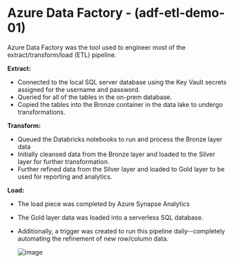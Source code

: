 # Azure Data Factory - (adf-etl-demo-01)

Azure Data Factory was the tool used to engineer most of the extract/transform/load (ETL) pipeline.

**Extract:**

* Connected to the local SQL server database using the Key Vault secrets assigned for the username and password.
* Queried for all of the tables in the on-prem database.
* Copied the tables into the Bronze container in the data lake to undergo transformations.

**Transform:**

* Queued the Databricks notebooks to run and process the Bronze layer data
* Initially cleansed data from the Bronze layer and loaded to the Silver layer for further transformation.
* Further refined data from the Silver layer and loaded to Gold layer to be used for reporting and analytics.

**Load:**

* The load piece was completed by Azure Synapse Analytics
* The Gold layer data was loaded into a serverless SQL database.
* Additionally, a trigger was created to run this pipeline daily--completely automating the refinement of new row/column data.

  ![image](https://github.com/user-attachments/assets/d68f5712-d3f5-44c9-9607-d55ca6838034)


